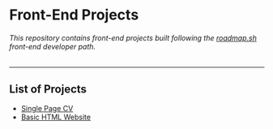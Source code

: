 # Front-End Projects

###### This repository contains front-end projects built following the [roadmap.sh](https://www.roadmap.sh) front-end developer path.
---
## List of Projects
- [Single Page CV](https://roadmap.sh/projects/single-page-cv)
- [Basic HTML Website](https://roadmap.sh/projects/basic-html-website)
